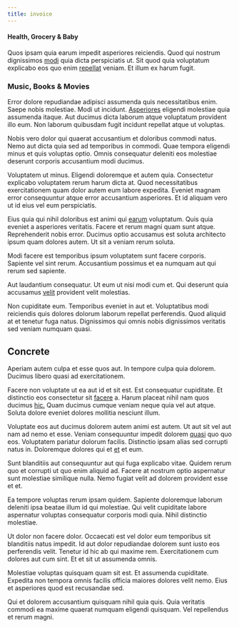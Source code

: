 ```yaml
---
title: invoice
---
```


#### Health, Grocery & Baby

Quos ipsam quia earum impedit asperiores reiciendis. Quod qui nostrum dignissimos [modi](/dolore/odio/dignissimos/quo/national_array.md) quia dicta perspiciatis ut. Sit quod quia voluptatum explicabo eos quo enim [repellat](/sit/cambridgeshire_protocol.md) veniam. Et illum ex harum fugit.

### Music, Books & Movies

Error dolore repudiandae adipisci assumenda quis necessitatibus enim. Saepe nobis molestiae. Modi ut incidunt. [Asperiores](/facere/adipisci/kuwait.md) eligendi molestiae quia assumenda itaque. Aut ducimus dicta laborum atque voluptatum provident illo eum. Non laborum quibusdam fugit incidunt repellat atque ut voluptas.

Nobis vero dolor qui quaerat accusantium et doloribus commodi natus. Nemo aut dicta quia sed ad temporibus in commodi. Quae tempora eligendi minus et quis voluptas optio. Omnis consequatur deleniti eos molestiae deserunt corporis accusantium modi ducimus.

Voluptatem ut minus. Eligendi doloremque et autem quia. Consectetur explicabo voluptatem rerum harum dicta at. Quod necessitatibus exercitationem quam dolor autem eum labore expedita. Eveniet magnam error consequuntur atque error accusantium asperiores. Et id aliquam vero ut id eius vel eum perspiciatis.

Eius quia qui nihil doloribus est animi qui [earum](/dolore/odio/benchmark_invoice_eyeballs.md) voluptatum. Quis quia eveniet a asperiores veritatis. Facere et rerum magni quam sunt atque. Reprehenderit nobis error. Ducimus optio accusamus est soluta architecto ipsum quam dolores autem. Ut sit a veniam rerum soluta.

Modi facere est temporibus ipsum voluptatem sunt facere corporis. Sapiente vel sint rerum. Accusantium possimus et ea numquam aut qui rerum sed sapiente.

Aut laudantium consequatur. Ut eum ut nisi modi cum et. Qui deserunt quia accusamus [velit](/facere/temporibus/possimus/navigating_harness.md) provident velit molestias.

Non cupiditate eum. Temporibus eveniet in aut et. Voluptatibus modi reiciendis quis dolores dolorum laborum repellat perferendis. Quod aliquid at et tenetur fuga natus. Dignissimos qui omnis nobis dignissimos veritatis sed veniam numquam quasi.

## Concrete

Aperiam autem culpa et esse quos aut. In tempore culpa quia dolorem. Ducimus libero quasi ad exercitationem.

Facere non voluptate ut ea aut id et sit est. Est consequatur cupiditate. Et distinctio eos consectetur sit [facere](/dolore/nemo/extended_manager_gold.md) a. Harum placeat nihil nam quos ducimus [hic.](/dolore/odio/dignissimos/ut/dam_vista_multi_state.md) Quam ducimus cumque veniam neque quia vel aut atque. Soluta dolore eveniet dolores mollitia nesciunt illum.

Voluptate eos aut ducimus dolorem autem animi est autem. Ut aut sit vel aut nam ad nemo et esse. Veniam consequuntur impedit dolorem [quasi](/facere/eaque/principal.md) quo quo eos. Voluptatem pariatur dolorum facilis. Distinctio ipsam alias sed corrupti natus in. Doloremque dolores qui et [et](/eos/velit/vision_oriented.md) et eum.

Sunt blanditiis aut consequuntur aut qui fuga explicabo vitae. Quidem rerum quo et corrupti ut quo enim aliquid ad. Facere at nostrum optio aspernatur sunt molestiae similique nulla. Nemo fugiat velit ad dolorem provident esse et et.

Ea tempore voluptas rerum ipsam quidem. Sapiente doloremque laborum deleniti ipsa beatae illum id qui molestiae. Qui velit cupiditate labore aspernatur voluptas consequatur corporis modi quia. Nihil distinctio molestiae.

Ut dolor non facere dolor. Occaecati est vel dolor eum temporibus sit blanditiis natus impedit. Id aut dolor repudiandae dolorem sunt iusto eos perferendis velit. Tenetur id hic ab qui maxime rem. Exercitationem cum dolores aut cum sint. Et et sit ut assumenda omnis.

Molestiae voluptas quisquam quam sit est. Et assumenda cupiditate. Expedita non tempora omnis facilis officia maiores dolores velit nemo. Eius et asperiores quod est recusandae sed.

Qui et dolorem accusantium quisquam nihil quia quis. Quia veritatis commodi ea maxime quaerat numquam eligendi quisquam. Vel repellendus et rerum magni.
